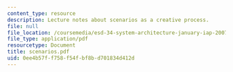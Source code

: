 ```yaml
---
content_type: resource
description: Lecture notes about scenarios as a creative process.
file: null
file_location: /coursemedia/esd-34-system-architecture-january-iap-2007/0ee4b57ff758f54fbf8bd701834d412d_scenarios.pdf
file_type: application/pdf
resourcetype: Document
title: scenarios.pdf
uid: 0ee4b57f-f758-f54f-bf8b-d701834d412d
---
```

